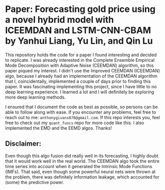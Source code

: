 # Paper: Forecasting gold price using a novel hybrid model with ICEEMDAN and LSTM-CNN-CBAM by Yanhui Liang, Yu Lin, and Qin Lu

This repository holds the code for a paper I found interesting and decided to replicate. I was already interested in the Complete Ensemble Empirical Mode Decomposition with Adaptive Noise (CEEMDAN) algorithm, so this paper piqued my interest. I didn't use the Improved CEEMDAN (ICEEMDAN) algo, because I already had an implementation of the CEEMDAN algorithm that I, coincidentally, implemented a couple of days prior to finding this paper. It was fascinating implementing this project, since I have little to no deep learning experience. I learned a lot and I will definitely be exploring more deep learning methods.

I ensured that I document the code as best as possible, so persons can be able to follow along with ease. If you encounter any problems, feel free to reach out to me: `anthonygivans876@gmail.com`. If this repo interests you, feel free to check out my `quant_funcs` repo for more code like this. I also implemented the EMD and the EEMD algos. Thanks!

## Disclaimer:

Even though this algo fusion did really well in its forecasting, I highly doubt that it would work well in the real world. The CEEMDAN algo took the entire time series into account when it generated the Intrinsic Mode Functions (IMFs). That said, even though some powerful neural nets were thrown at the problem, there was definitely information leakage, which accounted for (some) the  predictive power. 